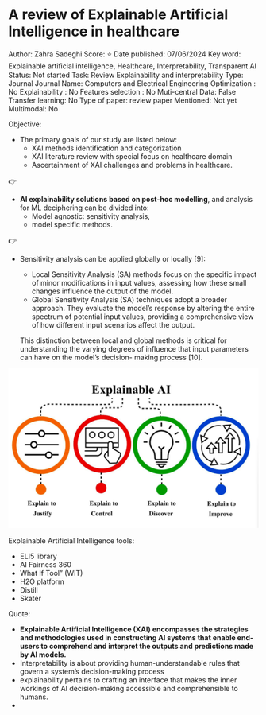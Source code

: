 # A review of Explainable Artificial Intelligence in healthcare

Author: Zahra Sadeghi 
Score: ⭐️
Date published: 07/06/2024
Key word: Explainable artiﬁcial intelligence, Healthcare, Interpretability, Transparent AI
Status: Not started
Task: Review Explainability and interpretability
Type: Journal
Journal Name: Computers and Electrical Engineering
Optimization : No
Explainability : No
Features selection : No
Muti-central Data: False
Transfer learning: No
Type of paper: review paper
Mentioned: Not yet
Multimodal: No

Objective:

- The primary goals of our study are listed below:
    - XAI methods identification and categorization
    - XAI literature review with special focus on healthcare domain
    - Ascertainment of XAI challenges and problems in healthcare.

<aside>
👉

- **AI explainability solutions based on post-hoc modelling**, and analysis for ML deciphering can be divided into:
    - Model agnostic: sensitivity analysis,
    - model specific methods.
</aside>

<aside>
👉

- Sensitivity analysis can be applied globally or locally [9]:
    - Local Sensitivity Analysis (SA) methods focus on the specific impact of minor modifications in input values, assessing how these small changes influence the output of the model.
    - Global Sensitivity Analysis  (SA) techniques adopt a broader approach. They evaluate the model’s response by altering the entire spectrum of potential input values, providing a comprehensive view of how different input scenarios affect the output.
    
    This distinction between local and global methods is critical for understanding the varying degrees of influence that input parameters can have on the model’s decision- making process [10].
    
</aside>

![image.png](A%20review%20of%20Explainable%20Artificial%20Intelligence%20in%201b5295026ef9806daf49d30add4c7cfc/image.png)

Explainable Artificial Intelligence tools:

- ELI5 library
- AI Fairness 360
- What If Tool” (WIT)
- H2O platform
- Distill
- Skater

Quote:

- **Explainable Artificial Intelligence (XAI) encompasses the strategies and methodologies used in constructing AI systems that enable end-users to comprehend and interpret the outputs and predictions made by AI models.**
- Interpretability is about providing human-understandable rules that govern a system’s decision-making process
- explainability pertains to crafting an interface that makes the inner workings of AI decision-making accessible and comprehensible to humans.
-